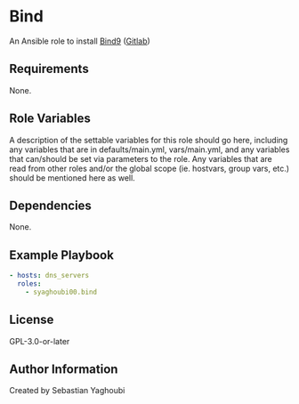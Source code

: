 # Bind

An Ansible role to install [Bind9](https://www.isc.org/bind/) ([Gitlab](https://gitlab.isc.org/isc-projects/bind9))

## Requirements

None.

## Role Variables

A description of the settable variables for this role should go here, including any variables that are in defaults/main.yml, vars/main.yml, and any variables that can/should be set via parameters to the role. Any variables that are read from other roles and/or the global scope (ie. hostvars, group vars, etc.) should be mentioned here as well.

## Dependencies

None.

## Example Playbook

```yaml
- hosts: dns_servers
  roles:
    - syaghoubi00.bind
```

## License

GPL-3.0-or-later

## Author Information

Created by Sebastian Yaghoubi
